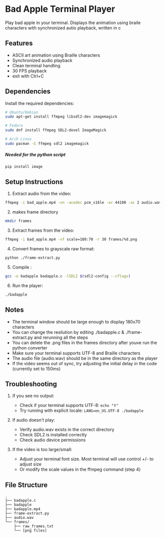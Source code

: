 # Bad Apple Terminal Player

Play bad apple in your terminal. Displays the animation using braile characters with synchronized autio playback, written in c


## Features
- ASCII art animation using Braille characters
- Synchronized audio playback
- Clean terminal handling
- 30 FPS playback
- exit with Ctrl+C

## Dependencies

Install the required dependencies:

```bash
# Ubuntu/Debian
sudo apt-get install ffmpeg libsdl2-dev imagemagick

# Fedora
sudo dnf install ffmpeg SDL2-devel ImageMagick

# Arch Linux
sudo pacman -S ffmpeg sdl2 imagemagick
```

##### Needed for the python script
```bash
pip install image
```

## Setup Instructions

1. Extract audio from the video:
```bash
ffmpeg -i bad_apple.mp4 -vn -acodec pcm_s16le -ar 44100 -ac 2 audio.wav
```
2. makes frame directory
```bash
mkdir frames
```

3. Extract frames from the video:
```bash
ffmpeg -i bad_apple.mp4 -vf scale=180:70 -r 30 frames/%d.png
```

4. Convert frames to grayscale raw format:
```bash
python ./frame-extract.py
```

5. Compile :
```bash
gcc -o badapple badapple.c -lSDL2 $(sdl2-config --cflags)
```

6. Run the player:
```bash
./badapple
```

## Notes
- The terminal window should be large enough to display 180x70 characters
- You can change the resilution by editing ./badapple.c & ./frame-extract.py and rerunning all the steps
- You can delete the .png files in the frames directory after youve run the python converter
- Make sure your terminal supports UTF-8 and Braille characters
- The audio file (audio.wav) should be in the same directory as the player
- If the video seems out of sync, try adjusting the initial delay in the code (currently set to 150ms)

## Troubleshooting

1. If you see no output:
   - Check if your terminal supports UTF-8: `echo "⠿"`
   - Try running with explicit locale: `LANG=en_US.UTF-8 ./badapple`

2. If audio doesn't play:
   - Verify audio.wav exists in the correct directory
   - Check SDL2 is installed correctly
   - Check audio device permissions

3. If the video is too large/small:
   - Adjust your terminal font size. Most terminal will use control +/- to adjust size
   - Or modify the scale values in the ffmpeg command (step 4)

## File Structure
```
.
├── badapple.c
├── badapple
├── badapple.mp4
├── frame-extract.py
├── audio.wav
└── frames/
    ├── raw_frames.txt
    └── [png files]
```
